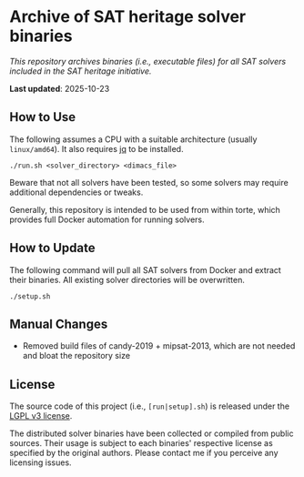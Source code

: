 # Archive of SAT heritage solver binaries

*This repository archives binaries (i.e., executable files) for all SAT solvers included in the SAT heritage initiative.*

**Last updated**: 2025-10-23

## How to Use

The following assumes a CPU with a suitable architecture (usually `linux/amd64`).
It also requires [jq](https://jqlang.org/) to be installed.

```
./run.sh <solver_directory> <dimacs_file>
```

Beware that not all solvers have been tested, so some solvers may require additional dependencies or tweaks.

Generally, this repository is intended to be used from within torte, which provides full Docker automation for running solvers.

## How to Update

The following command will pull all SAT solvers from Docker and extract their binaries.
All existing solver directories will be overwritten.

```
./setup.sh
```

## Manual Changes

- Removed build files of candy-2019 + mipsat-2013, which are not needed and bloat the repository size

## License

The source code of this project (i.e., `[run|setup].sh`) is released under the [LGPL v3 license](LICENSE.txt).

The distributed solver binaries have been collected or compiled from public sources.
Their usage is subject to each binaries' respective license as specified by the original authors.
Please contact me if you perceive any licensing issues.